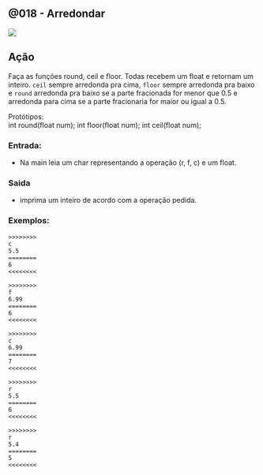 ## @018 - Arredondar

![](https://raw.githubusercontent.com/qxcodefup/arcade/master/base/018/cover.jpg)

## Ação

Faça as funções round, ceil e floor. Todas recebem um float e retornam um inteiro. `ceil` sempre arredonda pra cima, `floor` sempre arredonda pra baixo e `round` arredonda pra baixo se a parte fracionada for menor que 0.5 e arredonda para cima se a parte fracionaria for maior ou igual a 0.5.  

Protótipos:  
int round(float num);
int floor(float num);
int ceil(float num);

### Entrada:

*   Na main leia um char representando a operação (r, f, c) e um float.

### Saida

*   imprima um inteiro de acordo com a operação pedida.  

### Exemplos:

```
>>>>>>>>
c
5.5
========
6
<<<<<<<<

>>>>>>>>
f
6.99
========
6
<<<<<<<<

>>>>>>>>
c
6.99
========
7
<<<<<<<<

>>>>>>>>
r
5.5
========
6
<<<<<<<<

>>>>>>>>
r
5.4
========
5
<<<<<<<<
```

